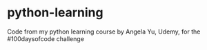 # python-learning
Code from my python learning course by Angela Yu, Udemy, for the #100daysofcode challenge
